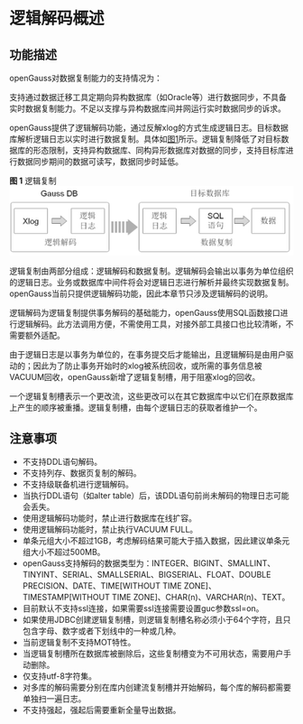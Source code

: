 # 逻辑解码概述<a name="ZH-CN_TOPIC_0289900926"></a>

## 功能描述<a name="zh-cn_topic_0283136720_zh-cn_topic_0237121452_section187151209719"></a>

openGauss对数据复制能力的支持情况为：

支持通过数据迁移工具定期向异构数据库（如Oracle等）进行数据同步，不具备实时数据复制能力。不足以支撑与异构数据库间并网运行实时数据同步的诉求。

openGauss提供了逻辑解码功能，通过反解xlog的方式生成逻辑日志。目标数据库解析逻辑日志以实时进行数据复制。具体如[图1](#zh-cn_topic_0283136720_zh-cn_topic_0237121452_fig65787201989)所示。逻辑复制降低了对目标数据库的形态限制，支持异构数据库、同构异形数据库对数据的同步，支持目标库进行数据同步期间的数据可读写，数据同步时延低。

**图 1**  逻辑复制<a name="zh-cn_topic_0283136720_zh-cn_topic_0237121452_fig65787201989"></a>  
![](figures/逻辑复制.png "逻辑复制")

逻辑复制由两部分组成：逻辑解码和数据复制。逻辑解码会输出以事务为单位组织的逻辑日志。业务或数据库中间件将会对逻辑日志进行解析并最终实现数据复制。openGauss当前只提供逻辑解码功能，因此本章节只涉及逻辑解码的说明。

逻辑解码为逻辑复制提供事务解码的基础能力，openGauss使用SQL函数接口进行逻辑解码。此方法调用方便，不需使用工具，对接外部工具接口也比较清晰，不需要额外适配。

由于逻辑日志是以事务为单位的，在事务提交后才能输出，且逻辑解码是由用户驱动的；因此为了防止事务开始时的xlog被系统回收，或所需的事务信息被VACUUM回收，openGauss新增了逻辑复制槽，用于阻塞xlog的回收。

一个逻辑复制槽表示一个更改流，这些更改可以在其它数据库中以它们在原数据库上产生的顺序被重播。逻辑复制槽，由每个逻辑日志的获取者维护一个。

## 注意事项<a name="zh-cn_topic_0283136720_zh-cn_topic_0237121452_section128900341517"></a>

-   不支持DDL语句解码。
-   不支持列存、数据页复制的解码。
-   不支持级联备机进行逻辑解码。
-   当执行DDL语句（如alter table）后，该DDL语句前尚未解码的物理日志可能会丢失。
-   使用逻辑解码功能时，禁止进行数据库在线扩容。
-   使用逻辑解码功能时，禁止执行VACUUM FULL。
-   单条元组大小不超过1GB，考虑解码结果可能大于插入数据，因此建议单条元组大小不超过500MB。
-   openGauss支持解码的数据类型为：INTEGER、BIGINT、SMALLINT、TINYINT、SERIAL、SMALLSERIAL、BIGSERIAL、FLOAT、DOUBLE PRECISION、DATE、TIME\[WITHOUT TIME ZONE\]、TIMESTAMP\[WITHOUT TIME ZONE\]、CHAR\(n\)、VARCHAR\(n\)、TEXT。
-   目前默认不支持ssl连接，如果需要ssl连接需要设置guc参数ssl=on。
-   如果使用JDBC创建逻辑复制槽，则逻辑复制槽名称必须小于64个字符，且只包含字母、数字或者下划线中的一种或几种。
-   当前逻辑复制不支持MOT特性。
-   当逻辑复制槽所在数据库被删除后，这些复制槽变为不可用状态，需要用户手动删除。
-   仅支持utf-8字符集。
-   对多库的解码需要分别在库内创建流复制槽并开始解码，每个库的解码都需要单独扫一遍日志。
-   不支持强起，强起后需要重新全量导出数据。

